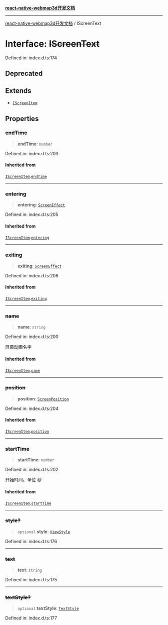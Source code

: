 [**react-native-webmap3d开发文档**](../README.md)

***

[react-native-webmap3d开发文档](../globals.md) / IScreenText

# Interface: ~~IScreenText~~

Defined in: index.d.ts:174

## Deprecated

## Extends

- [`IScreenItem`](IScreenItem.md)

## Properties

### ~~endTime~~

> **endTime**: `number`

Defined in: index.d.ts:203

#### Inherited from

[`IScreenItem`](IScreenItem.md).[`endTime`](IScreenItem.md#endtime)

***

### ~~entering~~

> **entering**: [`ScreenEffect`](ScreenEffect.md)

Defined in: index.d.ts:205

#### Inherited from

[`IScreenItem`](IScreenItem.md).[`entering`](IScreenItem.md#entering)

***

### ~~exiting~~

> **exiting**: [`ScreenEffect`](ScreenEffect.md)

Defined in: index.d.ts:206

#### Inherited from

[`IScreenItem`](IScreenItem.md).[`exiting`](IScreenItem.md#exiting)

***

### ~~name~~

> **name**: `string`

Defined in: index.d.ts:200

屏幕动画名字

#### Inherited from

[`IScreenItem`](IScreenItem.md).[`name`](IScreenItem.md#name)

***

### ~~position~~

> **position**: [`ScreenPosition`](../enumerations/ScreenPosition.md)

Defined in: index.d.ts:204

#### Inherited from

[`IScreenItem`](IScreenItem.md).[`position`](IScreenItem.md#position)

***

### ~~startTime~~

> **startTime**: `number`

Defined in: index.d.ts:202

开始时间。单位 秒

#### Inherited from

[`IScreenItem`](IScreenItem.md).[`startTime`](IScreenItem.md#starttime)

***

### ~~style?~~

> `optional` **style**: [`ViewStyle`](ViewStyle.md)

Defined in: index.d.ts:176

***

### ~~text~~

> **text**: `string`

Defined in: index.d.ts:175

***

### ~~textStyle?~~

> `optional` **textStyle**: [`TextStyle`](TextStyle.md)

Defined in: index.d.ts:177
